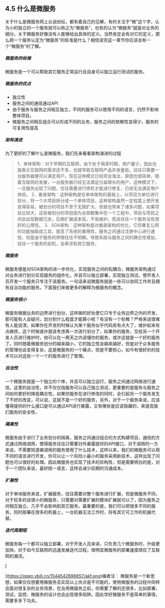 ## 4.5 什么是微服务
关于什么是微服务网上众说纷纭，都有着自己的见解，有的关注于“微”这个字，认为小的独立的一个服务就可以称之为“微服务”，也有的认为“微服务”就是对业务的细分。关于微服务好像没有人能够给出具体的定义。当然肯定会有对它的定义，那么把一个服务认定为“微服务”的标准是什么？相信读完这一章节你应该会有一个“微服务”的了解。
##### 微服务的标椎
微服务是一个可以帮助其它服务正常运行且自身可以独立运行测试的服务。
##### 微服务的优点

- 独立性
- 服务之间的通信通过API
- 由于服务与服务之间相互独立，不同的服务可以使用不同的语言，仍然不影响整体项目。
- 微服务之间相互组合可以形成不同的业务，服务之间的依赖性变得少，服务的可复用性提高

##### 架构演进
为了更好的了解什么是微服务，我们先来看看架构演进的过程
> 1、单体架构：对于早期的互联网，由于处于萌芽时期，用户量少，因此也就表示互联网的需求还不多，也就导致互联网产品并发量低，往往只需要一台服务器便可以满足用户。现在这种模式已经完全淘汰，原因也很简单，随着互联网的发展，一台服务器已经无法满足日益增长的用户，这种模式下，一旦服务出现了问题，往往需要进行停机才能进行修复，已经无法满足用户体验。
> 2、垂直架构：这种架构是在单体架构的基础上，以项目为单位进行划分，将一个大项目拆分成一个单体项目，这种架构虽然一定程度上使开发变得容易，被划分的项目不至于无限扩大，但是也带来了诸多问题，如果项目比较大，这些被划分的项目因为全部都集中在一个工程中，项目与项目之间会出现数据冗余，后期扩展成本高，不易维护。而且往往一个服务没有很好的公用性。
> 3、SOA架构：这种架构是对垂直架构的优化，它将重复公用的功能抽取成工具，提高了系统的重用性，服务之间通过注册中心进行通信，但是由于服务的界限往往不明确，导致系统与服务之间的耦合性增加，往往一个服务的宕机，会牵涉到其它服务，

##### 微服务
微服务便是对SOA架构的进一步优化，实现服务之间的松耦合，微服务架构通过对业务进行划分实现服务的组件化，并且可以独立部署，实现独立测试，使开发人员开发一个服务只专注于该服务。一句话来说微服务就是一些可以协同工作并且拥有自治功能的服务。下面我们来做更多的解释为微服务的概念。
##### 微服务很小
微服务根据业务的边界进行划分，这样做的好处使它只专于业务边界之内的开发，那可能有人会疑问，划分到什么程度才能算小呢？有没有一个标椎？严格来说很难有人能说清，如果你在开发的时候认为某个服务似乎代码库有点大了，维护起来有点麻烦，这个时候或许就该考虑再一次进行划分了，如果你的服务，交给另一个开发人员进行维护时，他可以在一两天之内读懂你的服务，或许这就是一个好的服务了。同时随着微服务划分的越来越小，它的独立性会越来越好，但是对于众多服务的管理也会变得复杂，这是微服务的一个痛点，但是不要担心，如今有很好的的技术可以对这些一个一个的服务进行了管理。
##### 自治性
一个微服务就是一个独立的个体，并且可以独立运行，服务之间通过网络进行通信。这里的自治性，并不仅仅指服务可以自己独立测试，更重要的是服务与服务之间如何更好的降低耦合性，如果你服务在进行修改的同时，会引起另一个服务发生了不好的改变，可以说，这就不是一个好的服务，另外，对于一个服务来说，应该懂得提供的什么接口是可以通过API进行暴露，又有哪些是应该隐藏的，来提高我们服务的安全性，
##### 隔离性
微服务由于进行了业务划分的隔离，服务之间通过组合的方式构建项目，通信的方式通过网络调用，使得服务往往只需要对外暴露提供的API接口，对于调用的一方来说，不需要知道被调用的服务使用了什么技术，这样以来，我们的微服务可以用不同的语言进行开发，你可以让一个风险小最小的服务采用新技术，这样出现了问题也可以很好的处理。因此微服务也实现了技术的异构性，但是需要明白的是，对于一个团队来说，最好统一语言，这样会减少前期的沟通成本。
##### 扩展性
对于单块服务来说，扩展服务，往往需要对整个服务进行扩展，但是微服务不同，对于较多的且很小的微服务，只需要对需要扩展的模块扩展就可以了，因为服务之间相互独立，几乎不会影响到其它服务。最重要的是，我们可以把很多不同的服务，同时部署在很多的机器上，一台机器无法工作时，将有其它可工作的机器代替。
##### 迭代周期短
微服务每一个都可以独立部署，对于开发人员来讲，只负责几个微服务时，升级更加快，对于如今互联网的迅速发展迭代过程，很明显微服务的部署速度顺应了互联网的潮流。

[

](https://open.vbill.cn/1544542696657/akf.png)编者注：
微服务是一个新思想，如果仅仅想要用微服务去实现以上优点是不可能的，使用微服务的过程中同样会面对很复杂的业务场景，在会用微服务之前，你需要了解的还很多，比如部署，测试，监控，微服务的设计也会出现很多陷阱。因此学好微服务不是简单的事情，需要多多下功夫。